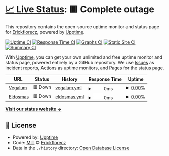# [📈 Live Status](https://Erickflorecz.github.io/upptime): <!--live status--> **🟥 Complete outage**

This repository contains the open-source uptime monitor and status page for [Erickflorecz](https://Erickflorecz.github.io/upptime), powered by [Upptime](https://github.com/upptime/upptime).

[![Uptime CI](https://github.com/Erickflorecz/upptime/workflows/Uptime%20CI/badge.svg)](https://github.com/Erickflorecz/upptime/actions?query=workflow%3A%22Uptime+CI%22)
[![Response Time CI](https://github.com/Erickflorecz/upptime/workflows/Response%20Time%20CI/badge.svg)](https://github.com/Erickflorecz/upptime/actions?query=workflow%3A%22Response+Time+CI%22)
[![Graphs CI](https://github.com/Erickflorecz/upptime/workflows/Graphs%20CI/badge.svg)](https://github.com/Erickflorecz/upptime/actions?query=workflow%3A%22Graphs+CI%22)
[![Static Site CI](https://github.com/Erickflorecz/upptime/workflows/Static%20Site%20CI/badge.svg)](https://github.com/Erickflorecz/upptime/actions?query=workflow%3A%22Static+Site+CI%22)
[![Summary CI](https://github.com/Erickflorecz/upptime/workflows/Summary%20CI/badge.svg)](https://github.com/Erickflorecz/upptime/actions?query=workflow%3A%22Summary+CI%22)

With [Upptime](https://upptime.js.org), you can get your own unlimited and free uptime monitor and status page, powered entirely by a GitHub repository. We use [Issues](https://github.com/Erickflorecz/upptime/issues) as incident reports, [Actions](https://github.com/Erickflorecz/upptime/actions) as uptime monitors, and [Pages](https://Erickflorecz.github.io/upptime) for the status page.

<!--start: status pages-->
<!-- This summary is generated by Upptime (https://github.com/upptime/upptime) -->
<!-- Do not edit this manually, your changes will be overwritten -->
<!-- prettier-ignore -->
| URL | Status | History | Response Time | Uptime |
| --- | ------ | ------- | ------------- | ------ |
| <img alt="" src="https://icons.duckduckgo.com/ip3/vegalum.com.ico" height="13"> [Vegalum](http://vegalum.com/) | 🟥 Down | [vegalum.yml](https://github.com/ErickFlorecz/upptime/commits/HEAD/history/vegalum.yml) | <details><summary><img alt="Response time graph" src="./graphs/vegalum/response-time-week.png" height="20"> 0ms</summary><br><a href="https://Erickflorecz.github.io/upptime/history/vegalum"><img alt="Response time 987" src="https://img.shields.io/endpoint?url=https%3A%2F%2Fraw.githubusercontent.com%2FErickFlorecz%2Fupptime%2FHEAD%2Fapi%2Fvegalum%2Fresponse-time.json"></a><br><a href="https://Erickflorecz.github.io/upptime/history/vegalum"><img alt="24-hour response time 0" src="https://img.shields.io/endpoint?url=https%3A%2F%2Fraw.githubusercontent.com%2FErickFlorecz%2Fupptime%2FHEAD%2Fapi%2Fvegalum%2Fresponse-time-day.json"></a><br><a href="https://Erickflorecz.github.io/upptime/history/vegalum"><img alt="7-day response time 0" src="https://img.shields.io/endpoint?url=https%3A%2F%2Fraw.githubusercontent.com%2FErickFlorecz%2Fupptime%2FHEAD%2Fapi%2Fvegalum%2Fresponse-time-week.json"></a><br><a href="https://Erickflorecz.github.io/upptime/history/vegalum"><img alt="30-day response time 987" src="https://img.shields.io/endpoint?url=https%3A%2F%2Fraw.githubusercontent.com%2FErickFlorecz%2Fupptime%2FHEAD%2Fapi%2Fvegalum%2Fresponse-time-month.json"></a><br><a href="https://Erickflorecz.github.io/upptime/history/vegalum"><img alt="1-year response time 987" src="https://img.shields.io/endpoint?url=https%3A%2F%2Fraw.githubusercontent.com%2FErickFlorecz%2Fupptime%2FHEAD%2Fapi%2Fvegalum%2Fresponse-time-year.json"></a></details> | <details><summary><a href="https://Erickflorecz.github.io/upptime/history/vegalum">0.00%</a></summary><a href="https://Erickflorecz.github.io/upptime/history/vegalum"><img alt="All-time uptime 11.93%" src="https://img.shields.io/endpoint?url=https%3A%2F%2Fraw.githubusercontent.com%2FErickFlorecz%2Fupptime%2FHEAD%2Fapi%2Fvegalum%2Fuptime.json"></a><br><a href="https://Erickflorecz.github.io/upptime/history/vegalum"><img alt="24-hour uptime 0.00%" src="https://img.shields.io/endpoint?url=https%3A%2F%2Fraw.githubusercontent.com%2FErickFlorecz%2Fupptime%2FHEAD%2Fapi%2Fvegalum%2Fuptime-day.json"></a><br><a href="https://Erickflorecz.github.io/upptime/history/vegalum"><img alt="7-day uptime 0.00%" src="https://img.shields.io/endpoint?url=https%3A%2F%2Fraw.githubusercontent.com%2FErickFlorecz%2Fupptime%2FHEAD%2Fapi%2Fvegalum%2Fuptime-week.json"></a><br><a href="https://Erickflorecz.github.io/upptime/history/vegalum"><img alt="30-day uptime 11.93%" src="https://img.shields.io/endpoint?url=https%3A%2F%2Fraw.githubusercontent.com%2FErickFlorecz%2Fupptime%2FHEAD%2Fapi%2Fvegalum%2Fuptime-month.json"></a><br><a href="https://Erickflorecz.github.io/upptime/history/vegalum"><img alt="1-year uptime 11.93%" src="https://img.shields.io/endpoint?url=https%3A%2F%2Fraw.githubusercontent.com%2FErickFlorecz%2Fupptime%2FHEAD%2Fapi%2Fvegalum%2Fuptime-year.json"></a></details>
| <img alt="" src="https://icons.duckduckgo.com/ip3/eldosmas.becrux.space.ico" height="13"> [Eldosmas](http://eldosmas.becrux.space/) | 🟥 Down | [eldosmas.yml](https://github.com/ErickFlorecz/upptime/commits/HEAD/history/eldosmas.yml) | <details><summary><img alt="Response time graph" src="./graphs/eldosmas/response-time-week.png" height="20"> 0ms</summary><br><a href="https://Erickflorecz.github.io/upptime/history/eldosmas"><img alt="Response time 1602" src="https://img.shields.io/endpoint?url=https%3A%2F%2Fraw.githubusercontent.com%2FErickFlorecz%2Fupptime%2FHEAD%2Fapi%2Feldosmas%2Fresponse-time.json"></a><br><a href="https://Erickflorecz.github.io/upptime/history/eldosmas"><img alt="24-hour response time 0" src="https://img.shields.io/endpoint?url=https%3A%2F%2Fraw.githubusercontent.com%2FErickFlorecz%2Fupptime%2FHEAD%2Fapi%2Feldosmas%2Fresponse-time-day.json"></a><br><a href="https://Erickflorecz.github.io/upptime/history/eldosmas"><img alt="7-day response time 0" src="https://img.shields.io/endpoint?url=https%3A%2F%2Fraw.githubusercontent.com%2FErickFlorecz%2Fupptime%2FHEAD%2Fapi%2Feldosmas%2Fresponse-time-week.json"></a><br><a href="https://Erickflorecz.github.io/upptime/history/eldosmas"><img alt="30-day response time 1602" src="https://img.shields.io/endpoint?url=https%3A%2F%2Fraw.githubusercontent.com%2FErickFlorecz%2Fupptime%2FHEAD%2Fapi%2Feldosmas%2Fresponse-time-month.json"></a><br><a href="https://Erickflorecz.github.io/upptime/history/eldosmas"><img alt="1-year response time 1602" src="https://img.shields.io/endpoint?url=https%3A%2F%2Fraw.githubusercontent.com%2FErickFlorecz%2Fupptime%2FHEAD%2Fapi%2Feldosmas%2Fresponse-time-year.json"></a></details> | <details><summary><a href="https://Erickflorecz.github.io/upptime/history/eldosmas">0.00%</a></summary><a href="https://Erickflorecz.github.io/upptime/history/eldosmas"><img alt="All-time uptime 9.26%" src="https://img.shields.io/endpoint?url=https%3A%2F%2Fraw.githubusercontent.com%2FErickFlorecz%2Fupptime%2FHEAD%2Fapi%2Feldosmas%2Fuptime.json"></a><br><a href="https://Erickflorecz.github.io/upptime/history/eldosmas"><img alt="24-hour uptime 0.00%" src="https://img.shields.io/endpoint?url=https%3A%2F%2Fraw.githubusercontent.com%2FErickFlorecz%2Fupptime%2FHEAD%2Fapi%2Feldosmas%2Fuptime-day.json"></a><br><a href="https://Erickflorecz.github.io/upptime/history/eldosmas"><img alt="7-day uptime 0.00%" src="https://img.shields.io/endpoint?url=https%3A%2F%2Fraw.githubusercontent.com%2FErickFlorecz%2Fupptime%2FHEAD%2Fapi%2Feldosmas%2Fuptime-week.json"></a><br><a href="https://Erickflorecz.github.io/upptime/history/eldosmas"><img alt="30-day uptime 9.26%" src="https://img.shields.io/endpoint?url=https%3A%2F%2Fraw.githubusercontent.com%2FErickFlorecz%2Fupptime%2FHEAD%2Fapi%2Feldosmas%2Fuptime-month.json"></a><br><a href="https://Erickflorecz.github.io/upptime/history/eldosmas"><img alt="1-year uptime 9.26%" src="https://img.shields.io/endpoint?url=https%3A%2F%2Fraw.githubusercontent.com%2FErickFlorecz%2Fupptime%2FHEAD%2Fapi%2Feldosmas%2Fuptime-year.json"></a></details>

<!--end: status pages-->

[**Visit our status website →**](https://Erickflorecz.github.io/upptime)

## 📄 License

- Powered by: [Upptime](https://github.com/upptime/upptime)
- Code: [MIT](./LICENSE) © [Erickflorecz](https://Erickflorecz.github.io/upptime)
- Data in the `./history` directory: [Open Database License](https://opendatacommons.org/licenses/odbl/1-0/)
